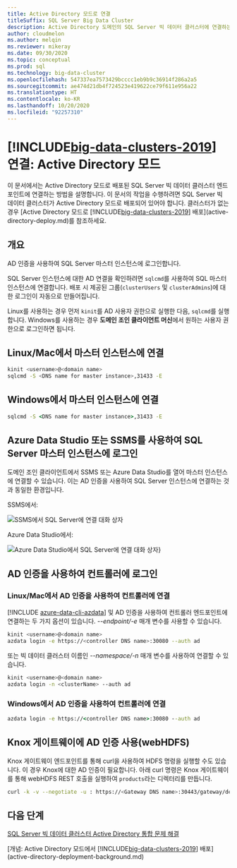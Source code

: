 ```yaml
---
title: Active Directory 모드로 연결
titleSuffix: SQL Server Big Data Cluster
description: Active Directory 도메인의 SQL Server 빅 데이터 클러스터에 연결하는 방법을 알아봅니다.
author: cloudmelon
ms.author: melqin
ms.reviewer: mikeray
ms.date: 09/30/2020
ms.topic: conceptual
ms.prod: sql
ms.technology: big-data-cluster
ms.openlocfilehash: 547337ea7573429bcccc1eb9b9c36914f286a2a5
ms.sourcegitcommit: ae474d21db4f724523e419622ce79f611e956a22
ms.translationtype: HT
ms.contentlocale: ko-KR
ms.lasthandoff: 10/20/2020
ms.locfileid: "92257310"
---
```

# <a name="connect-big-data-clusters-2019-active-directory-mode"></a>[!INCLUDE[big-data-clusters-2019](../includes/ssbigdataclusters-ss-nover.md)] 연결: Active Directory 모드

이 문서에서는 Active Directory 모드로 배포된 SQL Server 빅 데이터 클러스터 엔드포인트에 연결하는 방법을 설명합니다. 이 문서의 작업을 수행하려면 SQL Server 빅 데이터 클러스터가 Active Directory 모드로 배포되어 있어야 합니다. 클러스터가 없는 경우 [Active Directory 모드로 [!INCLUDE[big-data-clusters-2019](../includes/ssbigdataclusters-ss-nover.md)] 배포](active-directory-deploy.md)를 참조하세요.

## <a name="overview"></a>개요

AD 인증을 사용하여 SQL Server 마스터 인스턴스에 로그인합니다.

SQL Server 인스턴스에 대한 AD 연결을 확인하려면 `sqlcmd`를 사용하여 SQL 마스터 인스턴스에 연결합니다. 배포 시 제공된 그룹(`clusterUsers` 및 `clusterAdmins`)에 대한 로그인이 자동으로 만들어집니다.

Linux를 사용하는 경우 먼저 `kinit`를 AD 사용자 권한으로 실행한 다음, `sqlcmd`를 실행합니다. Windows를 사용하는 경우 **도메인 조인 클라이언트 머신**에서 원하는 사용자 권한으로 로그인하면 됩니다.

## <a name="connect-to-master-instance-from-linuxmac"></a>Linux/Mac에서 마스터 인스턴스에 연결

```bash
kinit <username>@<domain name>
sqlcmd -S <DNS name for master instance>,31433 -E
```

## <a name="connect-to-master-instance-from-windows"></a>Windows에서 마스터 인스턴스에 연결

```cmd
sqlcmd -S <DNS name for master instance>,31433 -E
```

## <a name="log-in-to-sql-server-master-instance-using-azure-data-studio-or-ssms"></a>Azure Data Studio 또는 SSMS를 사용하여 SQL Server 마스터 인스턴스에 로그인

도메인 조인 클라이언트에서 SSMS 또는 Azure Data Studio를 열어 마스터 인스턴스에 연결할 수 있습니다. 이는 AD 인증을 사용하여 SQL Server 인스턴스에 연결하는 것과 동일한 환경입니다.

SSMS에서:

![SSMS에서 SQL Server에 연결 대화 상자](./media/deploy-active-directory/image23.png)

Azure Data Studio에서:

![Azure Data Studio에서 SQL Server에 연결 대화 상자](./media/deploy-active-directory/image24.png)}

## <a name="log-in-to-controller-with-ad-authentication"></a>AD 인증을 사용하여 컨트롤러에 로그인

### <a name="connect-to-controller-with-ad-authentication-from-linuxmac"></a>Linux/Mac에서 AD 인증을 사용하여 컨트롤러에 연결

[!INCLUDE [azure-data-cli-azdata](../includes/azure-data-cli-azdata.md)] 및 AD 인증을 사용하여 컨트롤러 엔드포인트에 연결하는 두 가지 옵션이 있습니다. *--endpoint/-e* 매개 변수를 사용할 수 있습니다.

```bash
kinit <username>@<domain name>
azdata login -e https://<controller DNS name>:30080 --auth ad
```

또는 빅 데이터 클러스터 이름인 *--namespace/-n* 매개 변수를 사용하여 연결할 수 있습니다.

```bash
kinit <username>@<domain name>
azdata login -n <clusterName> --auth ad
```

### <a name="connect-to-controller-with-ad-authentication-from-windows"></a>Windows에서 AD 인증을 사용하여 컨트롤러에 연결

```cmd
azdata login -e https://<controller DNS name>:30080 --auth ad
```

## <a name="use-ad-authentication-to-knox-gateway-webhdfs"></a>Knox 게이트웨이에 AD 인증 사용(webHDFS)

Knox 게이트웨이 엔드포인트를 통해 curl을 사용하여 HDFS 명령을 실행할 수도 있습니다. 이 경우 Knox에 대한 AD 인증이 필요합니다. 아래 curl 명령은 Knox 게이트웨이를 통해 webHDFS REST 호출을 실행하여 `products`라는 디렉터리를 만듭니다.

```bash
curl -k -v --negotiate -u : https://<Gateway DNS name>:30443/gateway/default/webhdfs/v1/products?op=MKDIRS -X PUT
```

## <a name="next-steps"></a>다음 단계

[SQL Server 빅 데이터 클러스터 Active Directory 통합 문제 해결](troubleshoot-active-directory.md)

[개념: Active Directory 모드에서 [!INCLUDE[big-data-clusters-2019](../includes/ssbigdataclusters-ss-nover.md)] 배포](active-directory-deployment-background.md)
